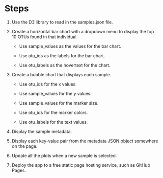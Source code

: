 # Steps

1. Use the D3 library to read in the samples.json file.

2. Create a horizontal bar chart with a dropdown menu to display the top 10 OTUs found in that individual.

    - Use sample_values as the values for the bar chart.

    - Use otu_ids as the labels for the bar chart.

    - Use otu_labels as the hovertext for the chart.

3. Create a bubble chart that displays each sample.

    - Use otu_ids for the x values.

    - Use sample_values for the y values.

    - Use sample_values for the marker size.

    - Use otu_ids for the marker colors.

    - Use otu_labels for the text values.

4. Display the sample metadata.

5. Display each key-value pair from the metadata JSON object somewhere on the page.

6. Update all the plots when a new sample is selected.

7. Deploy the app to a free static page hosting service, such as GitHub Pages.
